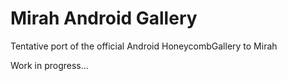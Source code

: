 # Mirah Android Gallery #

Tentative port of the official Android HoneycombGallery to Mirah

Work in progress...
